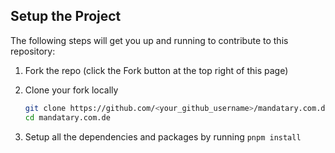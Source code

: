## Setup the Project

The following steps will get you up and running to contribute to this repository:

1. Fork the repo (click the Fork button at the top right of this page)
2. Clone your fork locally

   ```bash
   git clone https://github.com/<your_github_username>/mandatary.com.de.git
   cd mandatary.com.de
   ```

3. Setup all the dependencies and packages by running `pnpm install`
